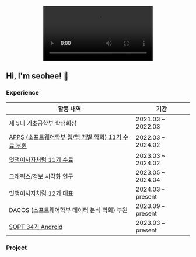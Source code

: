 <div align="center">
  <video src="https://github.com/user-attachments/assets/8ed19f25-1e64-4e93-90ae-fb87efc93c04" />
</div>

## Hi, I'm seohee! 🤭

### Experience
  <table>
    <thead>
      <tr>
        <th>활동 내역</th>
        <th>기간</th>
      </tr>
    </thead>
    <tbody>
      <tr>
        <td>제 5대 기초공학부 학생회장</td>
        <td>2021.03 ~ 2022.03</td>
      </tr>
      <tr>
        <td><a href="https://github.com/APPS-sookmyung">APPS (소프트웨어학부 웹/앱 개발 학회) 11기 수료 부원</a></td>
        <td>2022.03 ~ 2024.02</td>
      </tr>
      <tr>
        <td><a href="https://github.com/Likelion-at-SMWU-11th">멋쟁이사자처럼 11기 수료</a></td>
        <td>2023.03 ~ 2024.02</td>
      </tr>
      <tr>
        <td>그래픽스/정보 시각화 연구</a></td>
        <td>2023.05 ~ 2024.04</td>
      </tr>
      <tr>
        <td><a href="https://github.com/Likelion-at-SMWU-12th">멋쟁이사자처럼 12기 대표</a></td>
        <td>2024.03 ~ present</td>
      </tr>
      <tr>
        <td>DACOS (소프트웨어학부 데이터 분석 학회) 부원</td>
        <td>2023.09 ~ present</td>
      </tr>
      <tr>
        <td><a href="https://github.com/NOW-SOPT-ANDROID">SOPT 34기 Android</td>
        <td>2023.03 ~ present</td>
      </tr>
    </tbody>
  </table>


### Project
